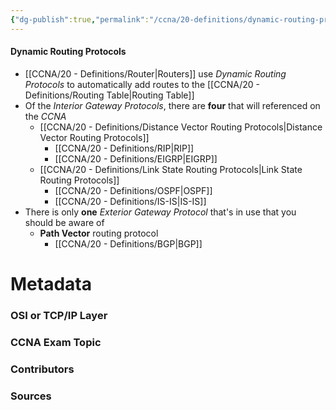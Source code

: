 ```yaml
---
{"dg-publish":true,"permalink":"/ccna/20-definitions/dynamic-routing-protocols/","tags":["defs_ccna"],"created":"2023-11-06T10:44:24.049-08:00","updated":"2023-11-19T11:24:49.082-08:00"}
---
```


#### Dynamic Routing Protocols
- [[CCNA/20 - Definitions/Router\|Routers]] use *Dynamic Routing Protocols* to automatically add routes to the [[CCNA/20 - Definitions/Routing Table\|Routing Table]]
- Of the *Interior Gateway Protocols*, there are **four** that will referenced on the *CCNA*
	- [[CCNA/20 - Definitions/Distance Vector Routing Protocols\|Distance Vector Routing Protocols]]
		- [[CCNA/20 - Definitions/RIP\|RIP]]
		- [[CCNA/20 - Definitions/EIGRP\|EIGRP]]
	- [[CCNA/20 - Definitions/Link State Routing Protocols\|Link State Routing Protocols]]
		- [[CCNA/20 - Definitions/OSPF\|OSPF]]
		- [[CCNA/20 - Definitions/IS-IS\|IS-IS]]
- There is only **one** *Exterior Gateway Protocol* that's in use that you should be aware of
	- **Path Vector** routing protocol
		- [[CCNA/20 - Definitions/BGP\|BGP]]


# Metadata
### OSI or TCP/IP Layer

### CCNA Exam Topic

### Contributors

### Sources


